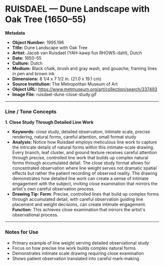 # RUISDAEL — Dune Landscape with Oak Tree (1650–55)

**Metadata**  
- **Object Number:** 1995.196  
- **Title:** Dune Landscape with Oak Tree  
- **Artist:** Jacob van Ruisdael (YAH-kawp fun RHOWS-dahl), Dutch
- **Date:** 1650–55  
- **Culture:** Dutch  
- **Medium:** Black chalk, brush and gray wash, and gouache; framing lines in pen and brown ink  
- **Dimensions:** 8 1/4 x 7 1/2 in. (21.0 x 19.1 cm)  
- **Source Institution:** The Metropolitan Museum of Art  
- **Object URL:** https://www.metmuseum.org/art/collection/search/337493  
- **Image File:** ruisdael-dune-close-study.gif  

---

### Line / Tone Concepts

**1. Close Study Through Detailed Line Work**  
- **Keywords:** close study, detailed observation, intimate scale, precise rendering, natural forms, careful attention, small format study  
- **Analysis:** Notice how Ruisdael employs meticulous line work to capture the intricate details of natural forms within this intimate-scale drawing. Every branch, leaf cluster, and ground texture receives careful attention through precise, controlled line work that builds up complex natural forms through accumulated detail. The close study format allows for concentrated observation where line weight serves not dramatic spatial effects but rather the patient recording of observed reality. The drawing demonstrates how detailed line work can create a sense of intimate engagement with the subject, inviting close examination that mirrors the artist's own careful observation process.  
- **Drawing Tip:** **Form**: Precise, controlled lines that build up complex forms through accumulated detail, with careful observation guiding line placement and weight decisions, can create intimate engagement. **Function**: This achieves close examination that mirrors the artist's observational process.  

---

### Notes for Use
- Primary example of line weight serving detailed observational study
- Focus on how precise line work builds complex natural forms
- Demonstrates intimate scale drawing requiring close examination
- Shows patient observation translated into careful mark-making
